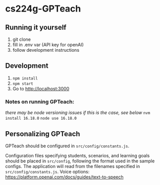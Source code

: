 # cs224g-GPTeach

## Running it yourself
1. git clone
2. fill in .env var (API key for openAI)
3. follow development instructions

## Development

1. `npm install`
2. `npm start`
3. Go to <http://localhost:3000>


### Notes on running GPTeach:
_there may be node versioning issues if this is the case, see below_
`nvm install 16.18.0`
`node use 16.18.0`



## Personalizing GPTeach 

GPTeach should be configured in `src/config/constants.js`.

Configuration files specifying students, scenarios, and learning goals should be placed in `src/config`, following the format used in the sample configs. The application will read from the filenames specified in `src/config/constants.js`.
Voice options: <https://platform.openai.com/docs/guides/text-to-speech>

